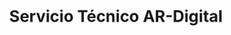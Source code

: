 ---
title: "Servicio Técnico AR-Digital"
url: /ciudad-autonoma-de-buenos-aires/servicio-tecnico-ar-digital/
shop: general
---
